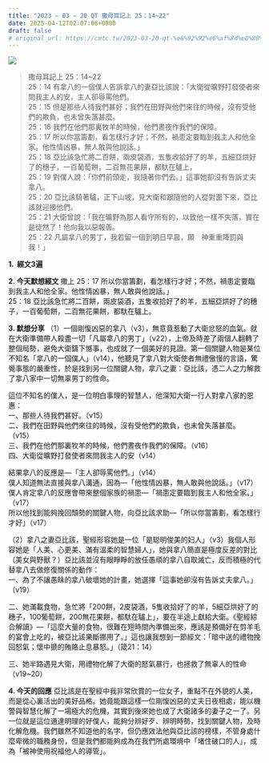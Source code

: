 ```yaml
---
title: "2023 – 03 – 20 QT 撒母耳記上 25：14~22"
date: 2025-04-12T02:07:06+0800
draft: false
# original_url: https://cmtc.tw/2023-03-20-qt-%e6%92%92%e6%af%8d%e8%80%b3%e8%a8%98%e4%b8%8a-25%ef%bc%9a1422
---
```


![](/images/qt.jpg)
> 撒母耳記上 25：14\~22  
> 25：14 有拿八的一個僕人告訴拿八的妻亞比該說：「大衛從曠野打發使者來問我主人的安，主人卻辱罵他們。  
> 25：15 但是那些人待我們甚好；我們在田野與他們來往的時候，沒有受他們的欺負，也未曾失落甚麼。  
> 25：16 我們在他們那裏牧羊的時候，他們晝夜作我們的保障。  
> 25：17 所以你當籌劃，看怎樣行才好；不然，禍患定要臨到我主人和他全家。他性情凶暴，無人敢與他說話。」  
> 25：18 亞比該急忙將二百餅，兩皮袋酒，五隻收拾好了的羊，五細亞烘好了的穗子，一百葡萄餅，二百無花果餅，都馱在驢上，  
> 25：19 對僕人說：「你們前頭走，我隨著你們去。」這事她卻沒有告訴丈夫拿八。  
> 25：20 亞比該騎著驢，正下山坡，見大衛和跟隨他的人從對面下來，亞比該就迎接他們。  
> 25：21 大衛曾說：「我在曠野為那人看守所有的，以致他一樣不失落，實在是徒然了！他向我以惡報善。  
> 25：22 凡屬拿八的男丁，我若留一個到明日早晨，願　神重重降罰與我！」

**1.  經文3遍**

**2. 今天默想經文**
撒上 25：17 所以你當籌劃，看怎樣行才好；不然，禍患定要臨到我主人和他全家。他性情凶暴，無人敢與他說話。」  
25：18 亞比該急忙將二百餅，兩皮袋酒，五隻收拾好了的羊，五細亞烘好了的穗子，一百葡萄餅，二百無花果餅，都馱在驢上。

**3. 默想分享**
（1）一個剛愎凶惡的拿八（v3），無意竟惹動了大衛忿怒的血氣。就在大衛準備帶人殺盡一切「凡屬拿八的男丁」（v22），上帝及時差了兩個人翻轉了整個局勢，避免大衛鑄下憾事，也成就了一個美好的見證。第一個關鍵人物是某位不知名「拿八的一個僕人」（v14），他聽見了拿八對大衛使者無禮傲慢的言語，驚覺事態的嚴重性，於是找到另一位關鍵人物，拿八之妻：亞比該，憑二人之力解救了拿八家中一切無辜男丁的性命。

這位不知名的僕人，是一位明白事理的智慧人，他深知大衛一行人對拿八家的恩惠：  
一、那些人待我們甚好。（v15）  
二、我們在田野與他們來往的時候，沒有受他們的欺負，也未曾失落甚麼。（v15）  
三、我們在他們那裏牧羊的時候，他們晝夜作我們的保障。（v16）  
四、大衛從曠野打發使者來問我主人的安（v14）

結果拿八的反應是—「主人卻辱罵他們。」（v14）  
僕人知道無法直接與拿八溝通，因為—「他性情凶暴，無人敢與他說話。」（v17）  
僕人肯定拿八的反應會帶來整個家族的禍患—「禍患定要臨到我主人和他全家。」（v17）  
所以他找到能夠挽回頹勢的關鍵人物，向亞比該求助—「所以你當籌劃，看怎樣行才好」（v17）

（2）拿八之妻亞比該，聖經形容她是一位「是聪明俊美的妇人」（v3）我個人形容她是「人美、心更美、滿有溫柔的智慧婦人」，她與拿八簡直是極度反差的對比（美女與野獸？）亞比該並沒有眼睜睜的放任愚頑的拿八自取滅亡，反而積極的代替拿八去做修復關係的動作：  
一、為了不讓愚昧的拿八破壞她的計畫，她選擇「這事她卻沒有告訴丈夫拿八。」（v19）

二、她滿載食物，急忙將「200餅，2皮袋酒，5隻收拾好了的羊，5細亞烘好了的穗子，100葡萄餅，200無花果餅，都馱在驢上」，要在半途上獻給大衛。《聖經綜合解讀》—「這麼大量的食物，很難在短時間內準備出來，應該是預備好在剪羊毛的宴會上吃的，被亞比該果斷挪用了。」這也讓我想到一節經文：「暗中送的禮物挽回怒氣；懷中搋的賄賂止息暴怒。」（箴21：14）

三、她半路遇見大衛，用禮物化解了大衛的怒氣暴行，也拯救了無辜人的性命（v19\~20）

**4. 今天的回應**
亞比該是在聖經中我非常欣賞的一位女子，重點不在外貌的人美，而是從心裏活出的美好品格。她竟能跟這樣一位剛愎凶惡的丈夫日夜相處，能以機警與智慧化解了一場極大的危機，其實到後來她也成了大衛諸多的妻子之一了。另一位就是這位通達明理的好僕人，能夠分辨好歹、辨明時勢，找到關鍵人物，及時化解危機。我們雖然不知道他的名字，但仍應效法他與亞比該的榜樣，不管身處什麼卑微的職務身份，但是我們都能夠成為在我們所處環境中「堵住破口的人」，成為「被神使用祝福他人的導管」。
